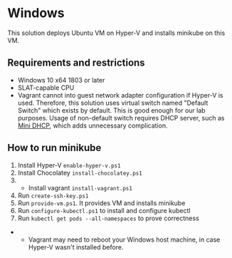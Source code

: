# Windows

This solution deploys Ubuntu VM on Hyper-V and installs minikube on this VM.

## Requirements and restrictions

* Windows 10 x64 1803 or later
* SLAT-capable CPU
* Vagrant cannot into guest network adapter configuration if Hyper-V is used. Therefore, this solution uses virtual switch named "Default Switch" which exists by default. This is good enough for our lab purposes. Usage of non-default switch requires DHCP server, such as [Mini DHCP](https://www.dhcpserver.de/), which adds unnecessary complication.

## How to run minikube

1. Install Hyper-V `enable-hyper-v.ps1`
2. Install Chocolatey `install-chocolatey.ps1`
3. * Install vagrant `install-vagrant.ps1`
4. Run `create-ssh-key.ps1`
5. Run `provide-vm.ps1`. It provides VM and installs minikube
6. Run `configure-kubectl.ps1` to install and configure kubectl
7. Run `kubectl get pods --all-namespaces` to prove correctness

* - Vagrant may need to reboot your Windows host machine, in case Hyper-V wasn't installed before.
